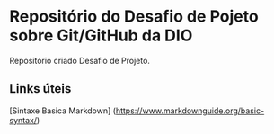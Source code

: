 # Repositório do Desafio de Pojeto sobre Git/GitHub da DIO
Repositório criado Desafio de Projeto.

## Links úteis
 [Sintaxe Basica Markdown] (https://www.markdownguide.org/basic-syntax/)
